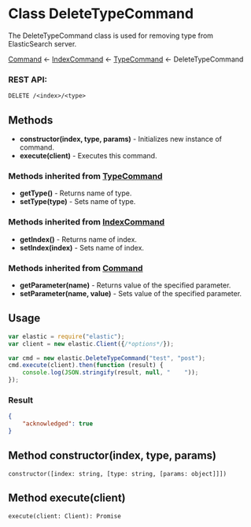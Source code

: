 # Class DeleteTypeCommand

The DeleteTypeCommand class is used for removing type from ElasticSearch server.

[Command](command.md) ← [IndexCommand](index_command.md) ← [TypeCommand](type_command.md)
← DeleteTypeCommand

### REST API:
```
DELETE /<index>/<type>
```

## Methods
* **constructor(index, type, params)** - Initializes new instance of command.
* **execute(client)** - Executes this command.

### Methods inherited from [TypeCommand](type_command.md)
* **getType()** - Returns name of type.
* **setType(type)** - Sets name of type.

### Methods inherited from [IndexCommand](index_command.md)
* **getIndex()** - Returns name of index.
* **setIndex(index)** - Sets name of index.

### Methods inherited from [Command](command.md)
* **getParameter(name)** - Returns value of the specified parameter.
* **setParameter(name, value)** - Sets value of the specified parameter.

## Usage
```javascript
var elastic = require("elastic");
var client = new elastic.Client({/*options*/});

var cmd = new elastic.DeleteTypeCommand("test", "post");
cmd.execute(client).then(function (result) {
    console.log(JSON.stringify(result, null, "    "));
});
```

### Result
```json
{
    "acknowledged": true
}
```

## Method constructor(index, type, params)
```
constructor([index: string, [type: string, [params: object]]])
```

## Method execute(client)
```
execute(client: Client): Promise
```
